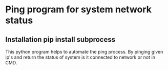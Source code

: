 # Ping program for system network status
## Installation  pip install subprocess
This python program helps to automate the ping process. By pinging given ip's and return the status of system is it connected to network or not in CMD.

